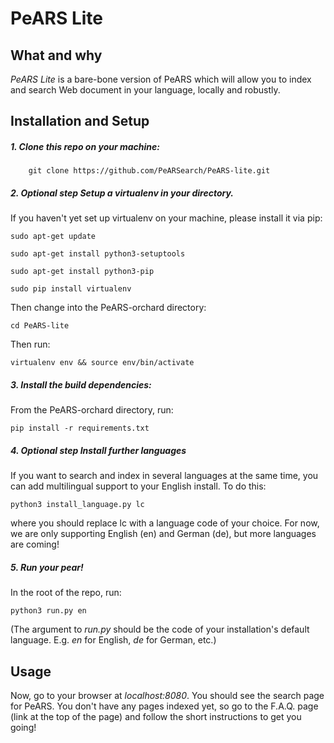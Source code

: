 <!--
SPDX-FileCopyrightText: 2023 PeARS Project, <community@pearsproject.org> 

SPDX-License-Identifier: AGPL-3.0-only
-->

# PeARS Lite


## What and why

*PeARS Lite* is a bare-bone version of PeARS which will allow you to index and search Web document in your language, locally and robustly.


## Installation and Setup


##### 1. Clone this repo on your machine:

```
    git clone https://github.com/PeARSearch/PeARS-lite.git
```

##### 2. **Optional step** Setup a virtualenv in your directory.

If you haven't yet set up virtualenv on your machine, please install it via pip:

    sudo apt-get update

    sudo apt-get install python3-setuptools

    sudo apt-get install python3-pip

    sudo pip install virtualenv

Then change into the PeARS-orchard directory:

    cd PeARS-lite

Then run:

    virtualenv env && source env/bin/activate


##### 3. Install the build dependencies:

From the PeARS-orchard directory, run:

    pip install -r requirements.txt


##### 4. **Optional step** Install further languages


If you want to search and index in several languages at the same time, you can add multilingual support to your English install. To do this:

    python3 install_language.py lc

where you should replace lc with a language code of your choice. For now, we are only supporting English (en) and German (de), but more languages are coming!


##### 5. Run your pear!

In the root of the repo, run:

    python3 run.py en

(The argument to *run.py* should be the code of your installation's default language. E.g. *en* for English, *de* for German, etc.)


## Usage

Now, go to your browser at *localhost:8080*. You should see the search page for PeARS. You don't have any pages indexed yet, so go to the F.A.Q. page (link at the top of the page) and follow the short instructions to get you going!

